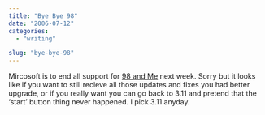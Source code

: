 ```yaml
---
title: "Bye Bye 98"
date: "2006-07-12"
categories: 
  - "writing"

slug: "bye-bye-98"
---
```


Mircosoft is to end all support for [98 and Me](http://www.theregister.co.uk/2006/07/11/ms_ends_windows98_support/) next week. Sorry but it looks like if you want to still recieve all those updates and fixes you had better upgrade, or if you really want you can go back to 3.11 and pretend that the ‘start’ button thing never happened. I pick 3.11 anyday.
